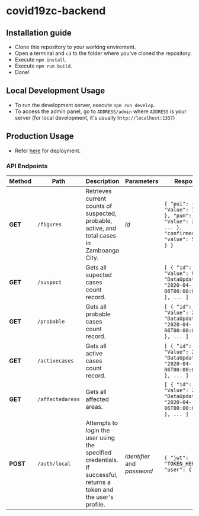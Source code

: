 # covid19zc-backend

## Installation guide
- Clone this repository to your working enviroment.
- Open a terminal and `cd` to the folder where you've cloned the repository.
- Execute `npm install`.
- Execute `npm run build`.
- Done!

## Local Development Usage
- To run the development server, execute `npm run develop`.
- To access the admin panel, go to `ADDRESS/admin` where `ADDRESS` is your server (for local development, it's usually `http://localhost:1337`)

## Production Usage
- Refer [here](https://strapi.io/documentation/3.0.0-beta.x/guides/deployment.html) for deployment.

### API Endpoints
| Method        | Path           | Description  | Parameters | Response
| ------------- |-------------| -----| --- | -- |
| **GET**      | `/figures` | Retrieves current counts of suspected, probable, active, and total cases in Zamboanga City.  | *id* | ```{ "pui": { "Value": 75, ... }, "pum": { "Value": 2381, ... }, "confirmed": { "value": 5, ... } }```
| **GET**      | `/suspect` | Gets all supected cases count record. |  | ``` [ { "id": 1, "Value": 93, "DataUpdatedAt": "2020-04-06T00:00:00Z... }, ... ] ``` |
| **GET**      | `/probable` | Gets all probable cases count record. |  | ``` [ { "id": 1, "Value": 2381, "DataUpdatedAt": "2020-04-06T00:00:00Z... }, ... ] ``` |
| **GET**      | `/activecases` | Gets all active cases count record. |  | ``` [ { "id": 1, "Value": 2381, "DataUpdatedAt": "2020-04-06T00:00:00Z... }, ... ] ``` |
| **GET**      | `/affectedareas` | Gets all affected areas. |  | ``` [ { "id": 1, "Value": 2381, "DataUpdatedAt": "2020-04-06T00:00:00Z... }, ... ] ``` |
| **POST**      | `/auth/local` | Attempts to login the user using the specified credentials. If successful, returns a token and the user's profile.  | *identifier* and *password* | ```{ "jwt": "TOKEN_HERE", "user": {...} }```
